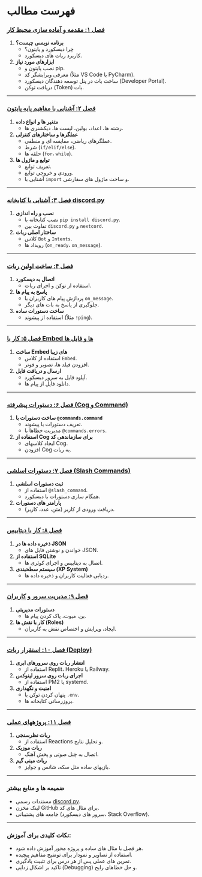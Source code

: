 # فهرست مطالب

### [**فصل ۱: مقدمه و آماده سازی محیط کار**](./saeson1.md)  
1. **برنامه نویسی چیست؟**  
   - چرا دیسکورد و پایتون؟  
   - کاربرد ربات های دیسکورد.  
2. **ابزارهای مورد نیاز**  
   - نصب پایتون و pip.  
   - معرفی ویرایشگر کد (مثلاً VS Code یا PyCharm).  
   - ساخت بات در پنل توسعه دهندگان دیسکورد (Developer Portal).  
   - دریافت توکن (Token) بات.  

---

### [**فصل ۲: آشنایی با مفاهیم پایه پایتون**](./saeson2.md)  
1. **متغیر ها و انواع داده**  
   - رشته ها، اعداد، بولین، لیست ها، دیکشنری ها.  
2. **عملگرها و ساختارهای کنترلی**  
   - عملگرهای ریاضی، مقایسه ای و منطقی.  
   - شرط (`if/elif/else`).  
   - حلقه ها (`for`، `while`).  
3. **توابع و ماژول ها**  
   - تعریف توابع.  
   - ورودی و خروجی توابع.  
   - آشنایی با `import` و ساخت ماژول های سفارشی.  

---

### [**فصل ۳: آشنایی با کتابخانه discord.py**](./saeson3.md)   
1. **نصب و راه اندازی**  
   - نصب کتابخانه با `pip install discord.py`.  
   - تفاوت بین `discord.py` و `nextcord`.  
2. **ساختار اصلی ربات**  
   - کلاس `Bot` و `Intents`.  
   - رویداد ها (`on_ready`، `on_message`).  

---

### [**فصل ۴: ساخت اولین ربات**](./saeson4.md)    
1. **اتصال به دیسکورد**  
   - استفاده از توکن و اجرای ربات.  
2. **پاسخ به پیام ها**  
   - پردازش پیام های کاربران با `on_message`.  
   - جلوگیری از پاسخ به بات های دیگر.  
3. **ساخت دستورات ساده**  
   - استفاده از پیشوند (مثلاً `!ping`).  

---

### [**فصل ۵: کار با Embed ها و فایل ها**](./saeson5.md)    
1. **ساخت Embed های زیبا**  
   - استفاده از کلاس `Embed`.  
   - افزودن فیلد ها، تصویر و فوتر.  
2. **ارسال و دریافت فایل**  
   - آپلود فایل به سرور دیسکورد.  
   - دانلود فایل از پیام ها.  

---

### [**فصل ۶: دستورات پیشرفته (Cog و Command)**](./saeson6.md)    
1. **ساخت دستورات با `@commands.command`**  
   - تعریف دستورات با پیشوند.  
   - مدیریت خطاها با `@commands.errors`.  
2. **استفاده از Cog برای سازماندهی کد**  
   - ایجاد کلاسهای Cog.  
   - افزودن Cog به ربات.  

---

### [**فصل ۷: دستورات اسلشی (Slash Commands)**](./saeson7.md)    
1. **ثبت دستورات اسلشی**  
   - استفاده از `@slash_command`.  
   - همگام سازی دستورات با دیسکورد.  
2. **پارامتر های دستورات**  
   - دریافت ورودی از کاربر (متن، عدد، کاربر).  

---

### [**فصل ۸: کار با دیتابیس**](./saeson8.md)    
1. **ذخیره داده ها در JSON**  
   - خواندن و نوشتن فایل های JSON.  
2. **استفاده از SQLite**  
   - اتصال به دیتابیس و اجرای کوئری ها.  
3. **سیستم سطحبندی (XP System)**  
   - ردیابی فعالیت کاربران و ذخیره داده ها.  

---

### [**فصل ۹: مدیریت سرور و کاربران**](./saeson9.md)  
1. **دستورات مدیریتی**  
   - بن، میوت، پاک کردن پیام ها.  
2. **کار با نقش ها (Roles)**  
   - ایجاد، ویرایش و اختصاص نقش به کاربران.  

---

### [**فصل ۱۰: استقرار ربات (Deploy)**](./saeson10.md)  
1. **انتشار ربات روی سرورهای ابری**  
   - استفاده از Replit، Heroku یا Railway.  
2. **اجرای ربات روی سرور لینوکس**  
   - استفاده از PM2 یا systemd.  
3. **امنیت و نگهداری**  
   - پنهان کردن توکن با `.env`.  
   - بروزرسانی کتابخانه ها.  

---

### [**فصل ۱۱: پروژههای عملی**](./saeson11.md)  
1. **ربات نظرسنجی**  
   - استفاده از Reactions و تحلیل نتایج.  
2. **ربات موزیک**  
   - اتصال به چنل صوتی و پخش آهنگ.  
3. **ربات مینی گیم**  
   - بازیهای ساده مثل سکه، شانس و جوایز.  

---

### **ضمیمه ها و منابع بیشتر**  
- مستندات رسمی [discord.py](https://discordpy.readthedocs.io/).  
- لینک مخزن GitHub برای مثال های کد.  
- جامعه های پشتیبانی (سرور های دیسکورد، Stack Overflow).  

---

### **نکات کلیدی برای آموزش:**  
- هر فصل با مثال های ساده و پروژه محور آموزش داده شود.  
- استفاده از تصاویر و نمودار برای توضیح مفاهیم پیچیده.  
- تمرین های عملی پس از هر درس برای تثبیت یادگیری.  
- تاکید بر اشکال زدایی (Debugging) و حل خطاهای رایج.  